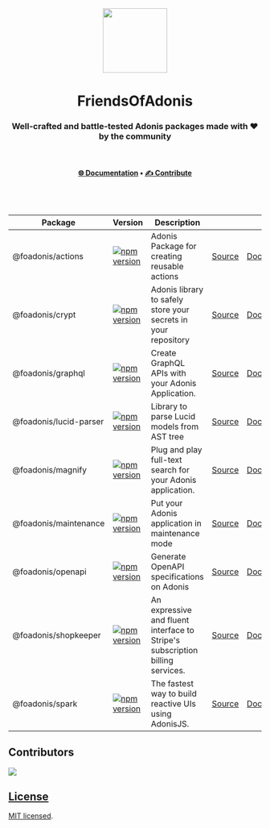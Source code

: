 <div align="center">
  <img width="128" src="https://avatars.githubusercontent.com/u/182453039?s=400&u=632d21a4f95c2b8ef9ec414cf7d48112a3b3e06e&v=4" />
<br/>
  
# FriendsOfAdonis

### Well-crafted and battle-tested Adonis packages made with ♥ by the community

<br/>
</div>

<div align="center">

#### [🌐 Documentation](https://friendsofadonis.com/) • [✍ Contribute](./CONTRIBUTING.md)


<br />
<br />

<!-- automd:packages -->

| Package | Version | Description |  |  |
| --- | --- | --- | --- | --- |
| @foadonis/actions | [![npm version](https://img.shields.io/npm/v/@foadonis/actions?color=brightgreen)](https://npmjs.com/package/@foadonis/actions) | Adonis Package for creating reusable actions | [Source](https://github.com/FriendsOfAdonis/FriendsOfAdonis/tree/main/packages/actions) | [Documentation](https://friendsofadonis.com/docs/actions) |
| @foadonis/crypt | [![npm version](https://img.shields.io/npm/v/@foadonis/crypt?color=brightgreen)](https://npmjs.com/package/@foadonis/crypt) | Adonis library to safely store your secrets in your repository | [Source](https://github.com/FriendsOfAdonis/FriendsOfAdonis/tree/main/packages/crypt) | [Documentation](https://friendsofadonis.com/docs/crypt) |
| @foadonis/graphql | [![npm version](https://img.shields.io/npm/v/@foadonis/graphql?color=brightgreen)](https://npmjs.com/package/@foadonis/graphql) | Create GraphQL APIs with your Adonis Application. | [Source](https://github.com/FriendsOfAdonis/FriendsOfAdonis/tree/main/packages/graphql) | [Documentation](https://friendsofadonis.com/docs/graphql) |
| @foadonis/lucid-parser | [![npm version](https://img.shields.io/npm/v/@foadonis/lucid-parser?color=brightgreen)](https://npmjs.com/package/@foadonis/lucid-parser) | Library to parse Lucid models from AST tree | [Source](https://github.com/FriendsOfAdonis/FriendsOfAdonis/tree/main/packages/lucid-parser) | [Documentation](https://friendsofadonis.com/docs/lucid-parser) |
| @foadonis/magnify | [![npm version](https://img.shields.io/npm/v/@foadonis/magnify?color=brightgreen)](https://npmjs.com/package/@foadonis/magnify) | Plug and play full-text search for your Adonis application. | [Source](https://github.com/FriendsOfAdonis/FriendsOfAdonis/tree/main/packages/magnify) | [Documentation](https://friendsofadonis.com/docs/magnify) |
| @foadonis/maintenance | [![npm version](https://img.shields.io/npm/v/@foadonis/maintenance?color=brightgreen)](https://npmjs.com/package/@foadonis/maintenance) | Put your Adonis application in maintenance mode | [Source](https://github.com/FriendsOfAdonis/FriendsOfAdonis/tree/main/packages/maintenance) | [Documentation](https://friendsofadonis.com/docs/maintenance) |
| @foadonis/openapi | [![npm version](https://img.shields.io/npm/v/@foadonis/openapi?color=brightgreen)](https://npmjs.com/package/@foadonis/openapi) | Generate OpenAPI specifications on Adonis | [Source](https://github.com/FriendsOfAdonis/FriendsOfAdonis/tree/main/packages/openapi) | [Documentation](https://friendsofadonis.com/docs/openapi) |
| @foadonis/shopkeeper | [![npm version](https://img.shields.io/npm/v/@foadonis/shopkeeper?color=brightgreen)](https://npmjs.com/package/@foadonis/shopkeeper) | An expressive and fluent interface to Stripe's subscription billing services. | [Source](https://github.com/FriendsOfAdonis/FriendsOfAdonis/tree/main/packages/shopkeeper) | [Documentation](https://friendsofadonis.com/docs/shopkeeper) |
| @foadonis/spark | [![npm version](https://img.shields.io/npm/v/@foadonis/spark?color=brightgreen)](https://npmjs.com/package/@foadonis/spark) | The fastest way to build reactive UIs using AdonisJS. | [Source](https://github.com/FriendsOfAdonis/FriendsOfAdonis/tree/main/packages/spark) | [Documentation](https://friendsofadonis.com/docs/actions) |

<!-- /automd -->

</div>

## Contributors

<a href="https://github.com/FriendsOfAdonis/FriendsOfAdonis/graphs/contributors">
  <img src="https://contrib.rocks/image?repo=FriendsOfAdonis%2FFriendsOfAdonis"
</a>

## License

[MIT licensed](LICENSE.md).
